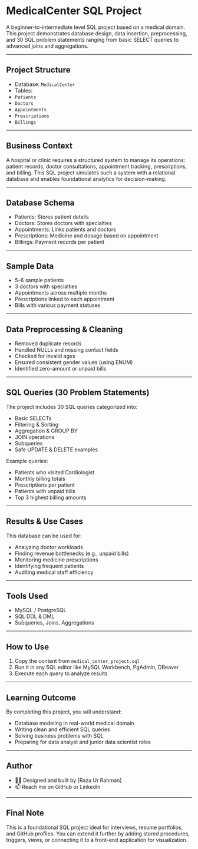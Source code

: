 # MedicalCenter SQL Project

A beginner-to-intermediate level SQL project based on a medical domain. This project demonstrates database design, data insertion, preprocessing, and 30 SQL problem statements ranging from basic SELECT queries to advanced joins and aggregations.

---

## Project Structure

-  Database: `MedicalCenter`
-  Tables:
  - `Patients`
  - `Doctors`
  - `Appointments`
  - `Prescriptions`
  - `Billings`

---

## Business Context

A hospital or clinic requires a structured system to manage its operations: patient records, doctor consultations, appointment tracking, prescriptions, and billing. This SQL project simulates such a system with a relational database and enables foundational analytics for decision-making.

---

## Database Schema

-  Patients: Stores patient details
-  Doctors: Stores doctors with specialties
-  Appointments: Links patients and doctors
-  Prescriptions: Medicine and dosage based on appointment
-  Billings: Payment records per patient

---

##  Sample Data

- 5–6 sample patients
- 3 doctors with specialties
- Appointments across multiple months
- Prescriptions linked to each appointment
- Bills with various payment statuses

---

##  Data Preprocessing & Cleaning

- Removed duplicate records
- Handled NULLs and missing contact fields
- Checked for invalid ages
- Ensured consistent gender values (using ENUM)
- Identified zero-amount or unpaid bills

---

##  SQL Queries (30 Problem Statements)

The project includes 30 SQL queries categorized into:

-  Basic SELECTs
-  Filtering & Sorting
-  Aggregation & GROUP BY
-  JOIN operations
-  Subqueries
-  Safe UPDATE & DELETE examples

Example queries:
- Patients who visited Cardiologist
- Monthly billing totals
- Prescriptions per patient
- Patients with unpaid bills
- Top 3 highest billing amounts

---

##  Results & Use Cases

This database can be used for:

- Analyzing doctor workloads
- Finding revenue bottlenecks (e.g., unpaid bills)
- Monitoring medicine prescriptions
- Identifying frequent patients
- Auditing medical staff efficiency

---

##  Tools Used

- MySQL / PostgreSQL
- SQL DDL & DML
- Subqueries, Joins, Aggregations

---

##  How to Use

1. Copy the content from `medical_center_project.sql`
2. Run it in any SQL editor like MySQL Workbench, PgAdmin, DBeaver
3. Execute each query to analyze results

---

##  Learning Outcome

By completing this project, you will understand:

- Database modeling in real-world medical domain
- Writing clean and efficient SQL queries
- Solving business problems with SQL
- Preparing for data analyst and junior data scientist roles

---

##  Author

- 👨‍💻 Designed and built by [Raza Ur Rahman]
- 📫 Reach me on GitHub or LinkedIn

---

##  Final Note

This is a foundational SQL project ideal for interviews, resume portfolios, and GitHub profiles. You can extend it further by adding stored procedures, triggers, views, or connecting it to a front-end application for visualization.
